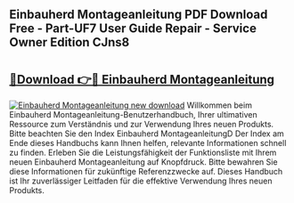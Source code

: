 ## Einbauherd Montageanleitung PDF Download Free - Part-UF7 User Guide Repair - Service Owner Edition CJns8

# <h2><a href="http://df8ri0i.blite.top/?on=Einbauherd+Montageanleitung">🔗Download 👉🔴 Einbauherd Montageanleitung</a></h2>

[![Einbauherd Montageanleitung new download](https://i.imgur.com/lujVjoI.png)](http://df8ri0i.blite.top/?on=Einbauherd+Montageanleitung)
Willkommen beim Einbauherd Montageanleitung-Benutzerhandbuch, Ihrer ultimativen Ressource zum Verständnis und zur Verwendung Ihres neuen Produkts. Bitte beachten Sie den Index Einbauherd MontageanleitungD Der Index am Ende dieses Handbuchs kann Ihnen helfen, relevante Informationen schnell zu finden. Erleben Sie die Leistungsfähigkeit der Funktionsliste mit Ihrem neuen Einbauherd Montageanleitung auf Knopfdruck. Bitte bewahren Sie diese Informationen für zukünftige Referenzzwecke auf. Dieses Handbuch ist Ihr zuverlässiger Leitfaden für die effektive Verwendung Ihres neuen Produkts.
